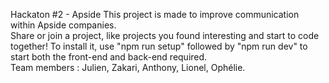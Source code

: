 Hackaton #2 - Apside
This project is made to improve communication within Apside companies.<br/>
Share or join a project, like projects you found interesting and start to code together!
To install it, use "npm run setup" followed by "npm run dev" to start both the front-end and back-end required.<br/>
Team members : Julien, Zakari, Anthony, Lionel, Ophélie.
